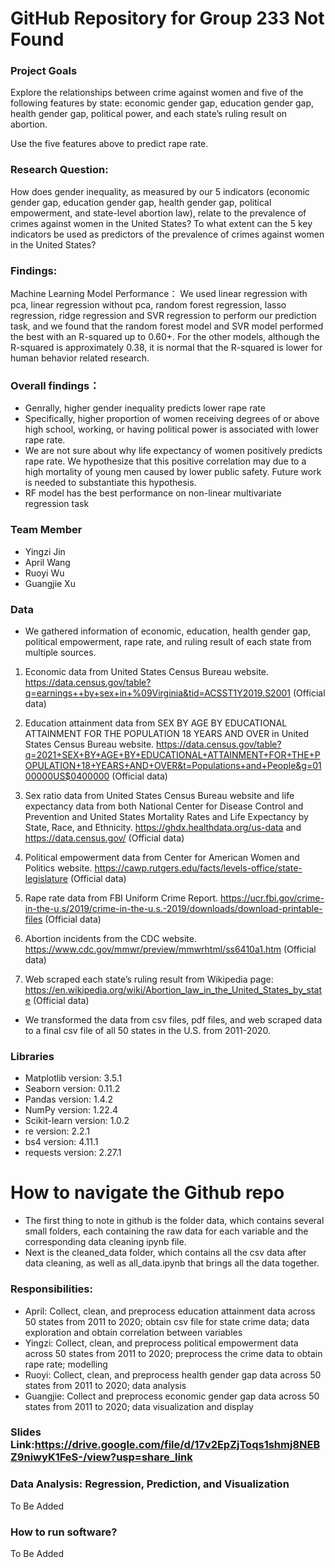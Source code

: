 # GitHub Repository for Group 233 Not Found

### Project Goals

Explore the relationships between crime against women and five of the following features by state: economic gender gap, education gender gap, health gender gap, political power, and each state’s ruling result on abortion.

Use the five features above to predict rape rate.

### Research Question:
How does gender inequality, as measured by our 5 indicators (economic gender gap, education gender gap, health gender gap, political empowerment, and 
state-level abortion law), relate to the prevalence of crimes against women in the United States? 
To what extent can the 5 key indicators be used as predictors of the prevalence of crimes against women in the United States?

### Findings:
 Machine Learning Model Performance：
 We used linear regression with pca, linear regression without pca, random forest regression, lasso regression, ridge regression and SVR regression to perform our prediction task, and we found that the random forest model and SVR model performed the best with an R-squared up to 0.60+. For the other models, although the R-squared is approximately 0.38, it is normal that the R-squared is lower for human behavior related research.

### Overall findings：
* Genrally, higher gender inequality predicts lower rape rate
* Specifically, higher proportion of women receiving degrees of or above high school, working, or having political power is associated with lower rape rate.
* We are not sure about why life expectancy of women positively predicts rape rate. We hypothesize that this positive correlation may due to a high mortality of young men caused by lower public safety. Future work is needed to substantiate this hypothesis.
* RF model has the best performance on non-linear multivariate regression task
### Team Member
* Yingzi Jin
* April Wang
* Ruoyi Wu
* Guangjie Xu

### Data

* We gathered information of economic, education, health gender gap, political empowerment, rape rate, and ruling result of each state from multiple sources. 

1. Economic data from United States Census Bureau website. https://data.census.gov/table?q=earnings++by+sex+in+%09Virginia&tid=ACSST1Y2019.S2001 (Official data)
  
2. Education attainment data from SEX BY AGE BY EDUCATIONAL ATTAINMENT FOR THE POPULATION 18 YEARS AND OVER in United States Census Bureau website. https://data.census.gov/table?q=2021+SEX+BY+AGE+BY+EDUCATIONAL+ATTAINMENT+FOR+THE+POPULATION+18+YEARS+AND+OVER&t=Populations+and+People&g=0100000US$0400000 (Official data)

3. Sex ratio data from United States Census Bureau website and life expectancy data from both National Center for Disease Control and Prevention and United States Mortality Rates and Life Expectancy by State, Race, and Ethnicity.
https://ghdx.healthdata.org/us-data and
https://data.census.gov/ (Official data)

4. Political empowerment data from Center for American Women and Politics website. 
https://cawp.rutgers.edu/facts/levels-office/state-legislature (Official data)

5. Rape rate data from FBI Uniform Crime Report.
https://ucr.fbi.gov/crime-in-the-u.s/2019/crime-in-the-u.s.-2019/downloads/download-printable-files (Official data)

6. Abortion incidents from the CDC website. 
https://www.cdc.gov/mmwr/preview/mmwrhtml/ss6410a1.htm  (Official data)
 
7. Web scraped each state’s ruling result from Wikipedia page:
https://en.wikipedia.org/wiki/Abortion_law_in_the_United_States_by_state (Official data)

* We transformed the data from csv files, pdf files, and web scraped data to a final csv file of all 50 states in the U.S. from 2011-2020.

### Libraries

* Matplotlib version: 3.5.1
* Seaborn version: 0.11.2
* Pandas version: 1.4.2
* NumPy version: 1.22.4
* Scikit-learn version: 1.0.2
* re version: 2.2.1
* bs4 version: 4.11.1
* requests version: 2.27.1

# How to navigate the Github repo
* The first thing to note in github is the folder data, which contains several small folders, each containing the raw data for each variable and the corresponding data cleaning ipynb file.
* Next is the cleaned_data folder, which contains all the csv data after data cleaning, as well as all_data.ipynb that brings all the data together.

### Responsibilities:
* April: Collect, clean, and preprocess education attainment data across 50 states from 2011 to 2020; obtain csv file for state crime data; data exploration and obtain correlation between variables 
* Yingzi: Collect, clean, and preprocess political empowerment data across 50 states from 2011 to 2020; preprocess the crime data to obtain rape rate; modelling 
* Ruoyi: Collect, clean, and preprocess health gender gap data across 50 states from 2011 to 2020; data analysis  
* Guangjie: Collect and preprocess economic gender gap data across 50 states from 2011 to 2020; data visualization and display 

### Slides Link:https://drive.google.com/file/d/17v2EpZjToqs1shmj8NEBZ9niwyK1FeS-/view?usp=share_link
### Data Analysis: Regression, Prediction, and Visualization

To Be Added

### How to run software?

To Be Added
